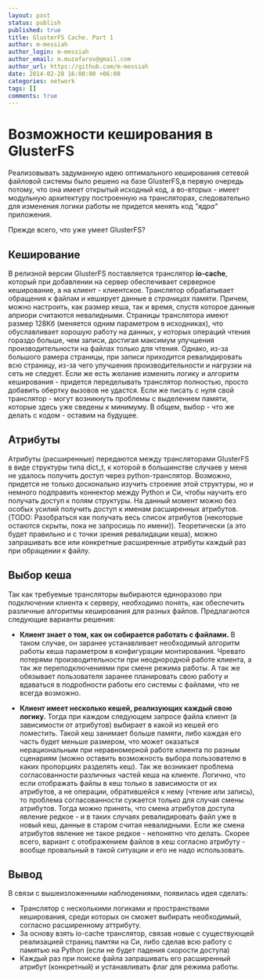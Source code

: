 ```yaml
---
layout: post
status: publish
published: true
title: GlusterFS Cache. Part 1
author: m-messiah
author_login: m-messiah
author_email: m.muzafarov@gmail.com
author_url: https://github.com/m-messiah
date: 2014-02-28 16:00:00 +06:00
categories: network
tags: []
comments: true
---
```


# Возможности кеширования в GlusterFS #

Реализовывать задуманную идею оптимального кеширования сетевой файловой системы было решено на базе GlusterFS,в первую очередь потому, что она имеет открытый исходный код, а во-вторых - имеет модульную архитектуру построенную на трансляторах, следовательно для изменения логики работы не придется менять код *"ядра"* приложения.

Прежде всего, что уже умеет GlusterFS?

<!--more-->

## Кеширование ##

В релизной версии GlusterFS поставляется транслятор **io-cache**, который при добавлении на сервер обеспечивает серверное кеширование, а на клиент - клиентское. Транслятор обрабатывает обращения к файлам и кеширует данные в *страницах* памяти. Причем, можно настроить, как размер кеша, так и время, спустя которое данные априори считаются невалидными. Страницы транслятора имеют размер 128Кб (меняется одним параметром в исходниках), что обуславливает хорошую работу на данных, у которых операций чтения гораздо больше, чем записи, достигая максимум улучшения производительности на файлах только для чтения. Однако, из-за большого рамера страницы, при записи приходится ревалидировать всю страницу, из-за чего улучшения производительности и нагрузки на сеть не следует.
Если же есть желание изменить логику и алгоритм кеширования - придется переделывать транслятор полностью, просто добавить обертку вызовов не удастся. Если же писать с нуля свой транслятор - могут возникнуть проблемы с выделением памяти, которые здесь уже сведены к минимуму. В общем, выбор - что же делать с кодом - оставим на будущее.

## Атрибуты ##

Атрибуты (расширенные) передаются между трансляторами GlusterFS в виде структуры типа dict_t, к которой в большинстве случаев у меня не удалось получить доступ через python-транслятор. Возможно, придется не только досконально изучить строение этой структуры, но и немного подправить коннектор между Python и Си, чтобы научить его получать доступ к полям структуры. На данный момент можно без особых усилий получить доступ к именам расширенных атрибутов. (TODO: Разобраться как получать весь список атрибутов (некоторые остаются скрыты, пока не запросишь по имени)). Теоретически (а это будет правильно и с точки зрения ревалидации кеша), можно запрашивать все или конкретные расширенные атрибуты каждый раз при обращении к файлу.

## Выбор кеша ##

Так как требуемые трансляторы выбираются единоразово при подключении клиента к серверу, необходимо понять, как обеспечить различные алгоритмы кеширования для разных файлов.
Предлагаются следующие варианты решения:

+   **Клиент знает о том, как он собирается работать с файлами.**
    В таком случае, он заранее устанавливает необходимый алгоритм работы кеша параметром в конфигурации монтирования.
    Чревато потерями производительности при неоднородной работе клиента, а так же переподключениями при смене режима работы.
    А так же обязывает пользователя заранее планировать свою работу и вдаваться в подробности работы его системы с файлами, что не всегда возможно.

+   **Клиент имеет несколько кешей, реализующих каждый свою логику.**
    Тогда при каждом следующем запросе файла клиент (в зависимости от атрибутов) выбирает в какой из кешей его поместить.
    Такой кеш занимает больше памяти, либо каждая его часть будет меньше размером, что может оказаться нерациональным при неравномерной работе клиента по разным сценариям (можно оставить возможность выбора пользователю в каких пропорциях разделять кеш).
    Так же возникает проблема согласованности различных частей кеша на клиенте. Логично, что если отображать файлы в кеш только в зависимости от их атрибутов, а не операции, обратившейся к нему (чтение или запись), то проблема согласованности сужается только для случая смены атрибутов. Тогда можно принять, что смена атрибутов доступа явление редкое - и в таких случаях ревалидировать файл уже в новый кеш, данные в старом считая невалидными. Если же смена атрибутов явление не такое редкое - непонятно что делать. Скорее всего, вариант с отображением файлов в кеш согласно атрибуту - вообще провальный в такой ситуации и его не надо использовать.

## Вывод ##

В связи с вышеизложенными наблюдениями, появилась идея сделать:

+   Транслятор с несколькими логиками и пространствами кеширования, среди которых он сможет выбирать необходимый, согласно расширенному аттрибуту.
+   За основу взять io-cache транслятор, связав новые с существующей реализацией страниц памтяи на Си, либо сделав всю работу с памятью на Python (если не будет падения скорости доступа)
+   Каждый раз при поиске файла запрашивать его расширенный атрибут (конкретный) и устанавливать флаг для режима работы.
